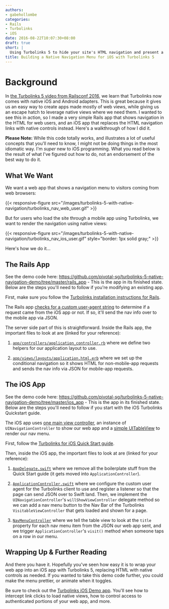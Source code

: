 ```yaml
---
authors:
- gabehollombe
categories:
- Rails
- Turbolinks
- iOS
date: 2016-08-22T10:07:30+08:00
draft: true
short: |
  Using Turbolinks 5 to hide your site's HTML navigation and present a native navigation view to mobile app users.
title: Building a Native Navigation Menu for iOS with Turbolinks 5
---
```


# Background

In [the Turbolinks 5 video from Railsconf 2016](https://www.youtube.com/watch?v=SWEts0rlezA), we learn that Turbolinks now comes with native iOS and Android adapters.  This is great because it gives us an easy way to create apps made mostly of web views, while giving us an escape hatch to leverage native views where we need them.  I wanted to see this in action, so I made a very simple Rails app that shows navigation in the HTML for web users, and an iOS app that replaces the HTML navigation links with native controls instead. Here's a walkthrough of how I did it.

**Please Note:** While this code totally works, and illustrates a lot of useful concepts that you'll need to know, I might not be doing things in the most idiomatic way. I'm *super* new to iOS programming. What you read below is the result of what I've figured out how to do, not an endorsement of the best way to do it.

## What We Want

We want a web app that shows a navigation menu to visitors coming from web browsers:

{{< responsive-figure src="/images/turbolinks-5-with-native-navigation/turbolinks_nav_web_user.gif" >}}

But for users who load the site through a mobile app using Turbolinks, we want to render the navigation using native views:

{{< responsive-figure src="/images/turbolinks-5-with-native-navigation/turbolinks_nav_ios_user.gif" style="border: 1px solid gray;" >}}

Here's how we do it...

## The Rails App

See the demo code here: https://github.com/pivotal-sg/turbolinks-5-native-navigation-demo/tree/master/rails_app - This is the app in its finished state. Below are the steps you'll need to follow if you're modifying an existing app.

First, make sure you follow the [Turbolinks installation instructions for Rails](https://github.com/turbolinks/turbolinks).

The Rails app [checks for a custom user-agent string](https://github.com/pivotal-sg/turbolinks-5-native-navigation-demo/blob/master/rails_app/app/controllers/application_controller.rb#L14) to determine if a request came from the iOS app or not. If so, it'll send the nav info over to the mobile app via JSON.

The server side part of this is straightforward. Inside the Rails app, the important files to look at are (linked for your reference):

1. [`app/controllers/application_controller.rb`](https://github.com/pivotal-sg/turbolinks-5-native-navigation-demo/blob/master/rails_app/app/controllers/application_controller.rb) where we define two helpers for our application layout to use.

1. [`app/views/layouts/application.html.erb`](https://github.com/pivotal-sg/turbolinks-5-native-navigation-demo/blob/master/rails_app/app/views/layouts/application.html.erb) where we set up the conditional navigation so it shows HTML for non-mobile-app requests and sends the nav info via JSON for mobile-app requests.


## The iOS App

See the demo code here: https://github.com/pivotal-sg/turbolinks-5-native-navigation-demo/tree/master/ios_app - This is the app in its finished state. Below are the steps you'll need to follow if you start with the iOS Turbolinks Quickstart guide.

The iOS app uses [one main view controller](https://github.com/pivotal-sg/turbolinks-5-native-navigation-demo/blob/master/ios_app/ios_app/ApplicationController.swift), an instance of `UINavigationController` to show our web app and a [simple UITableView](https://github.com/pivotal-sg/turbolinks-5-native-navigation-demo/blob/master/ios_app/ios_app/NavMenuController.swift) to render our nav menu.

First, follow the [Turbolinks for iOS Quick Start guide](https://github.com/turbolinks/turbolinks-ios/blob/master/QuickStartGuide.md).

Then, inside the iOS app, the important files to look at are (linked for your reference):

1. [`AppDelegate.swift`](https://github.com/pivotal-sg/turbolinks-5-native-navigation-demo/blob/master/ios_app/ios_app/AppDelegate.swift) where we remove all the boilerplate stuff from the Quick Start guide (it gets moved into `ApplicationController`).

1. [`ApplicationController.swift`](https://github.com/pivotal-sg/turbolinks-5-native-navigation-demo/blob/master/ios_app/ios_app/ApplicationController.swift) where we configure the custom user agent for the Turbolinks client to use and register a listener so that the page can send JSON over to Swift land.  Then, we implement the `UINavigationController`'s `willShowViewController` delegate method so we can add a nav menu button to the Nav Bar of the Turbolinks `VisitableViewController` that gets loaded and shown for a page.

1. [`NavMenuController`](https://github.com/pivotal-sg/turbolinks-5-native-navigation-demo/blob/master/ios_app/ios_app/NavMenuController.swift) where we tell the table view to look at the `title` property for each nav menu item from the JSON our web app sent, and we trigger `ApplicationController`'s `visit()` method when someone taps on a row in our menu.

## Wrapping Up & Further Reading

And there you have it. Hopefully you've seen how easy it is to wrap your web app into an iOS app with Turbolinks 5, replacing HTML with native controls as needed. If you wanted to take this demo code further, you could make the menu prettier, or animate when it toggles.

Be sure to check out the [Turbolinks iOS Demo app](https://github.com/turbolinks/turbolinks-ios#running-the-demo). You'll see how to intercept link clicks to load native views, how to control access to authenticated portions of your web app, and more.
